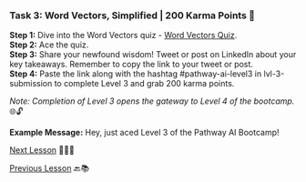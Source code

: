 ### **Task 3: Word Vectors, Simplified | 200 Karma Points** 🚀

**Step 1:** Dive into the Word Vectors quiz - [Word Vectors Quiz](https://quizizz.com/join?gc=95457817).  
**Step 2:** Ace the quiz.  
**Step 3:** Share your newfound wisdom! Tweet or post on LinkedIn about your key takeaways. Remember to copy the link to your tweet or post.  
**Step 4:** Paste the link along with the hashtag #pathway-ai-level3 in ⁠lvl-3-submission to complete Level 3 and grab 200 karma points.

*Note: Completion of Level 3 opens the gateway to Level 4 of the bootcamp.* 🌐🔓

**Example Message:**
Hey, just aced Level 3 of the Pathway AI Bootcamp!

[Next Lesson](https://github.com/gtech-mulearn/Pathway-AI-Bootcamp/blob/main/Prompt%20Engineering%20Part-1.md) 📖👣🔜

[Previous Lesson](https://github.com/gtech-mulearn/Pathway-AI-Bootcamp/blob/main/Word%20Vectors%20Simplified%20Part-4.md) 🔙📚
